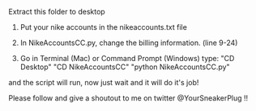 Extract this folder to desktop

1. Put your nike accounts in the nikeaccounts.txt file

2. In NikeAccountsCC.py, change the billing information. (line 9-24)

3. Go in Terminal (Mac) or Command Prompt (Windows) 
type:
"CD Desktop"
"CD NikeAccountsCC"
"python NikeAccountsCC.py"

and the script will run, now just wait and it will do it's job!

Please follow and give a shoutout to me on twitter @YourSneakerPlug !!
